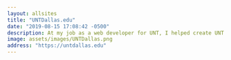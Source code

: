 ```yaml
---
layout: allsites
title: "UNTDallas.edu"
date: "2019-08-15 17:08:42 -0500"
description: At my job as a web developer for UNT, I helped create UNT Dallas' Drupal-based site.
image: assets/images/UNTDallas.png
address: "https://untdallas.edu"
---
```

